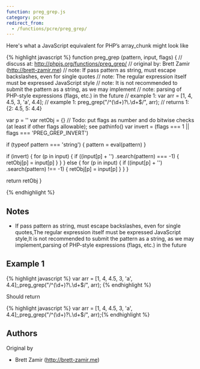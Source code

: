 ```yaml
---
function: preg_grep.js
category: pcre
redirect_from:
  - /functions/pcre/preg_grep/
---
```


<!-- WARNING! This file is auto generated by `npm run web:inject`, do not edit by hand -->

Here's what a JavaScript equivalent for PHP’s array_chunk might look like

{% highlight javascript %}
function preg_grep (pattern, input, flags) {
  //  discuss at: http://phpjs.org/functions/preg_grep/
  // original by: Brett Zamir (http://brett-zamir.me)
  //        note: If pass pattern as string, must escape backslashes, even for single quotes
  //        note: The regular expression itself must be expressed JavaScript style
  //        note: It is not recommended to submit the pattern as a string, as we may implement
  //        note: parsing of PHP-style expressions (flags, etc.) in the future
  //   example 1: var arr = [1, 4, 4.5, 3, 'a', 4.4];
  //   example 1: preg_grep("/^(\\d+)?\\.\\d+$/", arr);
  //   returns 1: {2: 4.5, 5: 4.4}

  var p = ''
  var retObj = {}
  // Todo: put flags as number and do bitwise checks (at least if other flags allowable); see pathinfo()
  var invert = (flags === 1 || flags === 'PREG_GREP_INVERT')

  if (typeof pattern === 'string') {
    pattern = eval(pattern)
  }

  if (invert) {
    for (p in input) {
      if ((input[p] + '')
        .search(pattern) === -1) {
        retObj[p] = input[p]
      }
    }
  } else {
    for (p in input) {
      if ((input[p] + '')
        .search(pattern) !== -1) {
        retObj[p] = input[p]
      }
    }
  }

  return retObj
}

{% endhighlight %}

## Notes
- If pass pattern as string, must escape backslashes, even for single quotes,The regular expression itself must be expressed JavaScript style,It is not recommended to submit the pattern as a string, as we may implement,parsing of PHP-style expressions (flags, etc.) in the future

## Example 1

{% highlight javascript %}
var arr = [1, 4, 4.5, 3, 'a', 4.4];,preg_grep("/^(\\d+)?\\.\\d+$/", arr);
{% endhighlight %}

Should return

{% highlight javascript %}
var arr = [1, 4, 4.5, 3, 'a', 4.4];,preg_grep("/^(\\d+)?\\.\\d+$/", arr);{% endhighlight %}


## Authors


Original by

- Brett Zamir (http://brett-zamir.me)


